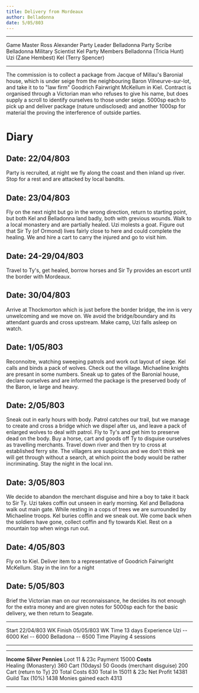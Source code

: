 ```yaml
---
title: Delivery from Mordeaux
author: Belladonna
date: 5/05/803
---
```


  -------------------- --------------------------
  Game Master          Ross Alexander
  Party Leader         Belladonna
  Party Scribe         Belladonna
  Military Scientist   Kel
  Party Members        Belladonna (Tricia Hunt)
                       Uzi (Zane Hembest)
                       Kel (Terry Spencer)
  -------------------- --------------------------

The commission is to collect a package from Jacque of Millau's Baronial
house, which is under seige from the neighbouring Baron
Vilneurve-sur-lot, and take it to to \"law firm\" Goodrich Fairwright
McKellum in Kiel. Contract is organised through a Victorian man who
refuses to give his name, but does supply a scroll to identify ourselves
to those under seige. 5000sp each to pick up and deliver package (nature
undisclosed) and another 1000sp for material the proving the
interference of outside parties.

# Diary

## Date: 22/04/803

Party is recruited, at night we fly along the coast and then inland up
river. Stop for a rest and are attacked by local bandits.

## Date: 23/04/803

Fly on the next night but go in the wrong direction, return to starting
point, but both Kel and Belladonna land badly, both with grevious
wounds. Walk to a local monastery and are partially healed. Uzi molests
a goat. Figure out that Sir Ty (of Ormond) lives fairly close to here
and could complete the healing. We and hire a cart to carry the injured
and go to visit him.

## Date: 24-29/04/803

Travel to Ty's, get healed, borrow horses and Sir Ty provides an escort
until the border with Mordeaux.

## Date: 30/04/803

Arrive at Thockmorton which is just before the border bridge, the inn is
very unwelcoming and we move on. We avoid the bridge/boundary and its
attendant guards and cross upstream. Make camp, Uzi falls asleep on
watch.

## Date: 1/05/803

Reconnoitre, watching sweeping patrols and work out layout of siege. Kel
calls and binds a pack of wolves. Check out the village. Michaeline
knights are presant in some numbers. Sneak up to gates of the Baronial
house, declare ourselves and are informed the package is the preserved
body of the Baron, ie large and heavy.

## Date: 2/05/803

Sneak out in early hours with body. Patrol catches our trail, but we
manage to create and cross a bridge which we dispel after us, and leave
a pack of enlarged wolves to deal with patrol. Fly to Ty's and get him
to preserve dead on the body. Buy a horse, cart and goods off Ty to
disguise ourselves as travelling merchants. Travel down river and then
try to cross at established ferry site. The villagers are suspicious and
we don't think we will get through without a search, at which point the
body would be rather incriminating. Stay the night in the local inn.

## Date: 3/05/803

We decide to abandon the merchant disguise and hire a boy to take it
back to Sir Ty. Uzi takes coffin out unseen in early morning. Kel and
Belladona walk out main gate. While resting in a cops of trees we are
surrounded by Michaeline troops. Kel buries coffin and we sneak out. We
come back when the soldiers have gone, collect coffin and fly towards
Kiel. Rest on a mountain top when wings run out.

## Date: 4/05/803

Fly on to Kiel. Deliver item to a representative of Goodrich Fairwright
McKellum. Stay in the inn for a night

## Date: 5/05/803

Brief the Victorian man on our reconnaissance, he decides its not enough
for the extra money and are given notes for 5000sp each for the basic
delivery, we then return to Seagate.

  -------------- -------------------
  Start          22/04/803 WK
  Finish         05/05/803 WK
  Time           13 days
  Experience     Uzi -- 6000
                 Kel -- 6000
                 Belladona -- 6500
  Time Playing   4 sessions
  -------------- -------------------


  --------------------------- --------------------
  **Income**                    **Silver Pennies**
  Loot                                    11 & 23c
  Payment                                    15000
  **Costs**                   
  Healing (Monastery)                          360
  Cart (10days)                                 50
  Goods (merchant disguise)                    200
  Cart (return to Ty)                           20
  Total Costs                                  630
  Total In                             15011 & 23c
  Net Profit                                 14381
  Guild Tax (10%)                             1438
  Monies gained each                          4313
  --------------------------- --------------------
